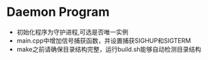 # Daemon Program
- 初始化程序为守护进程,可选是否唯一实例
- main.cpp中增加信号捕获函数，并设置捕获SIGHUP和SIGTERM
- make之前请确保目录结构完整，运行build.sh能够自动检测目录结构
